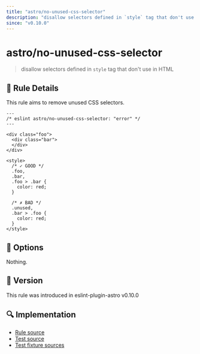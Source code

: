```yaml
---
title: "astro/no-unused-css-selector"
description: "disallow selectors defined in `style` tag that don't use in HTML"
since: "v0.10.0"
---
```


# astro/no-unused-css-selector

> disallow selectors defined in `style` tag that don't use in HTML

## 📖 Rule Details

This rule aims to remove unused  CSS selectors.

<ESLintCodeBlock>

<!--eslint-skip-->

```astro
---
/* eslint astro/no-unused-css-selector: "error" */
---

<div class="foo">
  <div class="bar">
  </div>
</div>

<style>
  /* ✓ GOOD */
  .foo,
  .bar,
  .foo > .bar {
    color: red;
  }

  /* ✗ BAD */
  .unused,
  .bar > .foo {
    color: red;
  }
</style>
```

</ESLintCodeBlock>

## 🔧 Options

Nothing.

## 🚀 Version

This rule was introduced in eslint-plugin-astro v0.10.0

## 🔍 Implementation

- [Rule source](https://github.com/ota-meshi/eslint-plugin-astro/blob/main/src/rules/no-unused-css-selector.ts)
- [Test source](https://github.com/ota-meshi/eslint-plugin-astro/blob/main/tests/src/rules/no-unused-css-selector.ts)
- [Test fixture sources](https://github.com/ota-meshi/eslint-plugin-astro/tree/main/tests/fixtures/rules/no-unused-css-selector)
